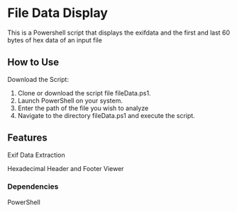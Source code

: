 # File Data Display

This is a Powershell script that displays the exifdata and the first and last 60 bytes of hex data of an input file

## How to Use
Download the Script: 
1. Clone or download the script file fileData.ps1.
2. Launch PowerShell on your system.
3. Enter the path of the file you wish to analyze 
4. Navigate to the directory fileData.ps1 and execute the script.

## Features
Exif Data Extraction

Hexadecimal Header and Footer Viewer

### Dependencies
PowerShell
